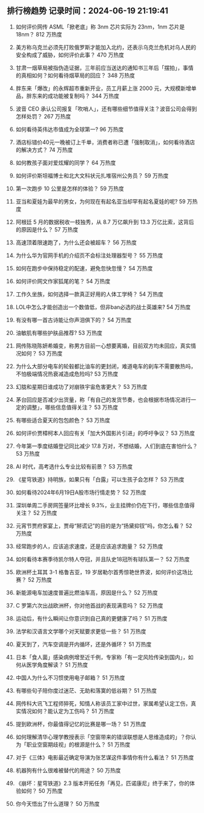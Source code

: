 
## 排行榜趋势 记录时间：2024-06-19 21:19:41
  
  1. 如何评价网传 ASML「掀老底」称 3nm 芯片实际为 23nm，1nm 芯片是 18nm？ 812 万热度
    
  2. 美方称乌克兰必须先打败俄罗斯才能加入北约，还表示乌克兰危机对乌人民的安全构成了威胁，如何评价此事？ 470 万热度
    
  3. 甘肃一烟草局被指伪造证据，三年前应当送达的通知书三年后「摆拍」，事情的真相如何？如何看待烟草局的回应？ 348 万热度
    
  4. 胖东来「爆改」的永辉超市重新开业，员工月薪上涨 2000 元，大规模新增单品，胖东来的成功能被复制吗？ 344 万热度
    
  5. 波音 CEO 承认公司报复「吹哨人」，还有哪些细节值得关注？波音公司会得到怎样处罚？ 267 万热度
    
  6. 如何看待英伟达市值成为全球第一? 96 万热度
    
  7. 酒店标错价40元一晚被订上千单，消费者称已遭「强制取消」，如何看待酒店的解决方式？ 74 万热度
    
  8. 如何教孩子面对爱炫耀的同学？ 64 万热度
    
  9. 如何评价斯坦福博士和北大文科状元扎堆宿州公务员？ 59 万热度
    
  10. 第一次跑步 10 公里是怎样的体验？ 59 万热度
    
  11. 亚当和夏娃为最早的男女，为何现在有起名亚当却罕有起名夏娃的呢? 59 万热度
    
  12. 阿根廷 5 月的数据税收一枝独秀，从 8.7 万亿飙升到 13.3 万亿比索，这背后的原因是什么？ 57 万热度
    
  13. 高速顶着限速跑了，为什么还会被超车？ 56 万热度
    
  14. 为什么华为官网手机的介绍页不会标注处理器型号？ 55 万热度
    
  15. 如何在跑步中保持稳定的配速，避免忽快忽慢？ 54 万热度
    
  16. 如何评价网文作家狐尾的笔？ 54 万热度
    
  17. 工作久坐族，如何选择一款真正好用的人体工学椅？ 54 万热度
    
  18. LOL中怎么才能创造出一个数值低，但非ban必选的战士英雄来? 54 万热度
    
  19. 有没有哪一首古诗能让你声泪俱下的？ 54 万热度
    
  20. 油敏肌有哪些护肤品推荐? 53 万热度
    
  21. 网传陈晓陈妍希婚变，称男方目前一心想要离婚，目前双方均未回应，真实情况如何？ 53 万热度
    
  22. 为什么大部分电车的轮毂都比油车的更封闭，难道电车的刹车不需要散热吗，不怕极端情况热衰减造成危险吗? 53 万热度
    
  23. 幻胧和星期日谁成功了对崩铁宇宙危害更大？ 53 万热度
    
  24. 茅台回应是否减少出货量，称「有自己的发货节奏，也会根据市场情况进行一定的调整」，哪些信息值得关注？ 53 万热度
    
  25. 有哪些适合夏天的包包颜色？ 53 万热度
    
  26. 如何评价贾樟柯本人回应有关「加大外国影片引进」的呼吁争议？ 53 万热度
    
  27. 今年第一季度结婚登记同比减少 17.8 万对，不想结婚，人们到底在害怕什么？ 53 万热度
    
  28. AI 时代，高考选什么专业比较有前景？ 53 万热度
    
  29. 《星穹铁道》持明族，如果只有「白露」可以生孩子会怎样？ 53 万热度
    
  30. 如何看待2024年6月19日A股市场行情走势？ 52 万热度
    
  31. 深圳单周二手房网签量环比增长 9.3%，业主挂牌价仍在下行，哪些信息值得关注？ 52 万热度
    
  32. 元宵节贾府家宴上，贾母“掰谎记”的目的是为“扬黛抑钗”吗，你怎么看？ 52 万热度
    
  33. 经常跑步的人，应该追求速度，还是应该追求跑量？ 52 万热度
    
  34. 如何看待本赛季待凯尔特人夺冠，并且队史18冠所有球队第一？ 52 万热度
    
  35. 欧洲杯土耳其 3-1 格鲁吉亚，19 岁居勒尔首秀惊艳世界波，如何评价这场比赛？ 52 万热度
    
  36. 新能源电车加速度普遍比燃油车高，原因是什么？ 52 万热度
    
  37. C 罗第六次出战欧洲杯，你对他首战的表现满意吗？ 52 万热度
    
  38. 运动后，有什么瞬间让你意识到自己真的更健康了吗？ 51 万热度
    
  39. 法学和汉语言文学哪个对天赋要求更低一些？ 51 万热度
    
  40. 夏天到了，汽车空调是开内循环，还是外循环？ 51 万热度
    
  41. 日本「食人菌」感染病例增至近千例，专家称「有一定风险传染到国内」，如何从医学角度解读？ 51 万热度
    
  42. 中国人为什么不习惯使用电子邮箱？ 51 万热度
    
  43. 有哪些句子陪你度过迷茫、无助和落寞的低谷期？ 51 万热度
    
  44. 网传科大讯飞工程师猝死，知情人称该员工家中过世，家属希望认定工伤，真实情况如何？能认定为工伤吗？ 51 万热度
    
  45. 提到欧洲杯，你最值得记忆的比赛是哪一场？ 51 万热度
    
  46. 如何理解清华心理学教授表示「空窗带来的错误联想是人思维造成的」？你认为「职业空窗期歧视」的根源是什么？ 51 万热度
    
  47. 对于《三体》电影最近确定导演为张艺谋这件事情你有什么看法？ 51 万热度
    
  48. 机器狗有什么很难被替代的用途？ 50 万热度
    
  49. 《崩坏：星穹铁道》2.3 版本开拓任务「再见，匹诺康尼」终于来了，你的体验如何？ 50 万热度
    
  50. 你今天悟出了什么道理？ 50 万热度
    